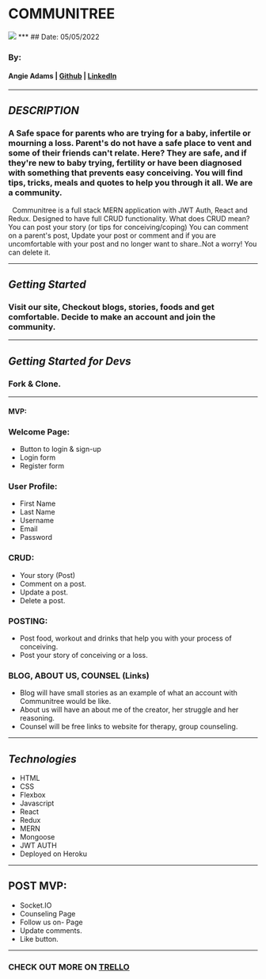 # COMMUNITREE

<img src="https://news.exeter.gov.uk/media/2194/tree-competition.jpg?anchor=center&mode=crop&width=730&height=383&rnd=132488782720000000">
***
## Date: 05/05/2022

### By: 

#### Angie Adams | [Github](https://github.com/angieadams68) | [LinkedIn](https://www.linkedin.com/in/aqsa-saleheen/)

 ***
 
## ***DESCRIPTION***
### A Safe space for parents who are trying for a baby, infertile or mourning a loss. Parent's do not have a safe place to vent and some of their friends can't relate. Here? They are safe, and if they're new to baby trying, fertility or have been diagnosed with something that prevents easy conceiving. You will find tips, tricks, meals and quotes to help you through it all. We are a community.

&nbsp;
Communitree is a full stack MERN application with JWT Auth, React and Redux. Designed to have full CRUD functionality. 
What does CRUD mean? You can post your story (or tips for conceiving/coping) You can comment on a parent's post, Update your post or comment and if you are uncomfortable with your post and no longer want to share..Not a worry! You can delete it. 


***
 
 ## ***Getting Started***
### Visit our site, Checkout blogs, stories, foods and get comfortable. Decide to make an account and join the community.


***
 
 ## ***Getting Started for Devs***
### Fork & Clone.

***

#### MVP:

### Welcome Page:
* Button to login & sign-up
* Login form
* Register form


### User Profile:
  * First Name
  * Last Name
  * Username
  * Email
  * Password

  ### CRUD:
  * Your story (Post)
  * Comment on a post.
  * Update a post.
  * Delete a post.
  
  
  
  ### POSTING:
* Post food, workout and drinks that help you with your process of conceiving.
* Post your story of conceiving or a loss.

### BLOG, ABOUT US, COUNSEL (Links)
* Blog will have small stories as an example of what an account with Communitree would be like.
* About us will have an about me of the creator, her struggle and her reasoning.
* Counsel will be free links to website for therapy, group counseling.

***

## ***Technologies***
 * HTML
 * CSS
 * Flexbox
 * Javascript
 * React
 * Redux
 * MERN 
 * Mongoose
 * JWT AUTH
 * Deployed on Heroku

***

## POST MVP:
* Socket.IO
* Counseling Page
* Follow us on- Page
* Update comments.
* Like button.

***

### **CHECK OUT MORE ON [TRELLO](https://trello.com/b/DXTt7wAv/communitree)**

